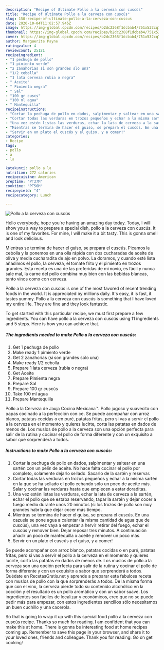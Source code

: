 ```yaml
---
description: "Recipe of Ultimate Pollo a la cerveza con cuscús"
title: "Recipe of Ultimate Pollo a la cerveza con cuscús"
slug: 150-recipe-of-ultimate-pollo-a-la-cerveza-con-cuscus
date: 2020-10-04T11:02:57.945Z
image: https://img-global.cpcdn.com/recipes/b2dc2368f1dcbab4/751x532cq70/pollo-a-la-cerveza-con-cuscus-foto-principal.jpg
thumbnail: https://img-global.cpcdn.com/recipes/b2dc2368f1dcbab4/751x532cq70/pollo-a-la-cerveza-con-cuscus-foto-principal.jpg
cover: https://img-global.cpcdn.com/recipes/b2dc2368f1dcbab4/751x532cq70/pollo-a-la-cerveza-con-cuscus-foto-principal.jpg
author: Marguerite Payne
ratingvalue: 4
reviewcount: 25121
recipeingredient:
- "1 pechuga de pollo"
- "1 pimiento verde"
- "2 zanahorias si son grandes slo una"
- "1/2 cebolla"
- "1 lata cerveza rubia o negra"
- " Aceite"
- " Pimienta negra"
- " Sal"
- "100 gr cuscs"
- "100 ml agua"
- " Mantequilla"
recipeinstructions:
- "Cortar la pechuga de pollo en dados, salpimentar y saltear en una sartén con un pelín de aceite. No hace falta cocinar el pollo por completo, solamente dejarlo sellado. Sacarlo de la sartén y reservar."
- "Cortar todas las verduras en trozos pequeños y echar a la misma sartén en la que se ha sellado el pollo echando sólo un poco de aceite más. Salar y cocinar las verduras hasta que empiecen a estar doraditas."
- "Una vez estén listas las verduras, echar la lata de cerveza a la sartén, echar el pollo que se estaba reservando, tapar la sartén y dejar cocer a fuego medio durante unos 20 minutos (si los trozos de pollo son muy grandes habría que dejar cocer más tiempo."
- "Mientras se termina de hacer el guiso, se prepara el cuscús. En una cazuela se pone agua a calentar (la misma cantidad de agua que de cuscús), una vez vaya a empezar a hervir retirar del fuego, echar el cuscús y remover bien. Dejar reposar tres minutos. A continuación añadir un poco de mantequilla o aceite y remover un poco más."
- "Servir en un plato el cuscús y el guiso, y a comer!"
categories:
- Recipe
tags:
- pollo
- a
- la

katakunci: pollo a la 
nutrition: 272 calories
recipecuisine: American
preptime: "PT37M"
cooktime: "PT56M"
recipeyield: "4"
recipecategory: Lunch

---
```



![Pollo a la cerveza con cuscús](https://img-global.cpcdn.com/recipes/b2dc2368f1dcbab4/751x532cq70/pollo-a-la-cerveza-con-cuscus-foto-principal.jpg)

Hello everybody, hope you're having an amazing day today. Today, I will show you a way to prepare a special dish, pollo a la cerveza con cuscús. It is one of my favorites. For mine, I will make it a bit tasty. This is gonna smell and look delicious.

Mientras se termina de hacer el guiso, se prepara el cuscús. Picamos la cebolla y la ponemos en una olla rápida con dos cucharadas de aceite de oliva y media cucharadita de ajo en polvo. La doramos, y cuando esté lista añadimos el pollo, la cerveza, el tomate frito y el pimiento en trozos grandes. Esta receta es una de las preferidas de mi novio, es fácil y nunca sale mal, la carne del pollo combina muy bien con las bebidas blancas, tanto vinos como con cerveza.

Pollo a la cerveza con cuscús is one of the most favored of recent trending foods in the world. It is appreciated by millions daily. It's easy, it is fast, it tastes yummy. Pollo a la cerveza con cuscús is something that I have loved my entire life. They are fine and they look fantastic.


To get started with this particular recipe, we must first prepare a few ingredients. You can have pollo a la cerveza con cuscús using 11 ingredients and 5 steps. Here is how you can achieve that.

<!--inarticleads1-->

##### The ingredients needed to make Pollo a la cerveza con cuscús:

1. Get 1 pechuga de pollo
1. Make ready 1 pimiento verde
1. Get 2 zanahorias (si son grandes sólo una)
1. Make ready 1/2 cebolla
1. Prepare 1 lata cerveza (rubia o negra)
1. Get  Aceite
1. Prepare  Pimienta negra
1. Prepare  Sal
1. Prepare 100 gr cuscús
1. Take 100 ml agua
1. Prepare  Mantequilla


Pollo a la Cerveza de Jauja Cocina Mexicana™. Pollo jugoso y suavecito con papas cocinado a la perfección con ce. Se puede acompañar con arroz blanco, patatas cocidas o en puré, patatas fritas, pero si vas a servir el pollo a la cerveza en el momento y quieres lucirte, corta las patatas en dados de menos de. Los muslos de pollo a la cerveza son una opción perfecta para salir de la rutina y cocinar el pollo de forma diferente y con un exquisito a sabor que sorprenderá a todos. 

<!--inarticleads2-->

##### Instructions to make Pollo a la cerveza con cuscús:

1. Cortar la pechuga de pollo en dados, salpimentar y saltear en una sartén con un pelín de aceite. No hace falta cocinar el pollo por completo, solamente dejarlo sellado. Sacarlo de la sartén y reservar.
1. Cortar todas las verduras en trozos pequeños y echar a la misma sartén en la que se ha sellado el pollo echando sólo un poco de aceite más. Salar y cocinar las verduras hasta que empiecen a estar doraditas.
1. Una vez estén listas las verduras, echar la lata de cerveza a la sartén, echar el pollo que se estaba reservando, tapar la sartén y dejar cocer a fuego medio durante unos 20 minutos (si los trozos de pollo son muy grandes habría que dejar cocer más tiempo.
1. Mientras se termina de hacer el guiso, se prepara el cuscús. En una cazuela se pone agua a calentar (la misma cantidad de agua que de cuscús), una vez vaya a empezar a hervir retirar del fuego, echar el cuscús y remover bien. Dejar reposar tres minutos. A continuación añadir un poco de mantequilla o aceite y remover un poco más.
1. Servir en un plato el cuscús y el guiso, y a comer!


Se puede acompañar con arroz blanco, patatas cocidas o en puré, patatas fritas, pero si vas a servir el pollo a la cerveza en el momento y quieres lucirte, corta las patatas en dados de menos de. Los muslos de pollo a la cerveza son una opción perfecta para salir de la rutina y cocinar el pollo de forma diferente y con un exquisito a sabor que sorprenderá a todos. Quédate en RecetasGratis.net y aprende a preparar esta fabulosa receta con muslos de pollo con la que sorprenderás a todos. De la misma forma que con el vino, la cerveza pierde todo su contenido alcohólico en la cocción y el resultado es un pollo aromático y con un sabor suave. Los ingredientes son fáciles de localizar y económicos, creo que no se puede pedir más para empezar, con estos ingredientes sencillos sólo necesitamos un buen cuchillo y una cacerola. 

So that is going to wrap it up with this special food pollo a la cerveza con cuscús recipe. Thanks so much for reading. I am confident that you can make this at home. There is gonna be interesting food at home recipes coming up. Remember to save this page in your browser, and share it to your loved ones, friends and colleague. Thank you for reading. Go on get cooking!
